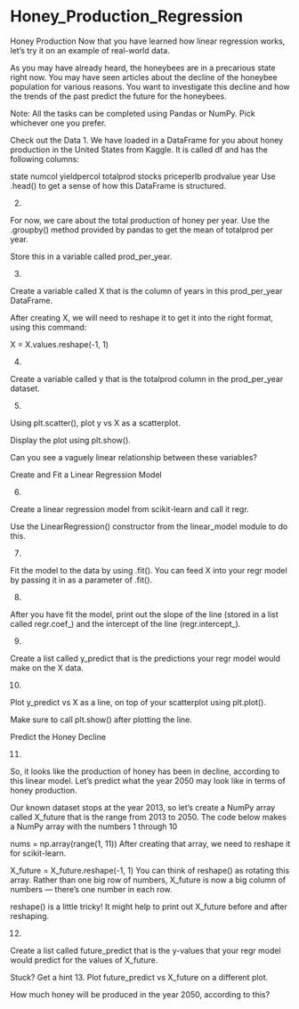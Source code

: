 # Honey_Production_Regression

Honey Production
Now that you have learned how linear regression works, let’s try it on an example of real-world data.

As you may have already heard, the honeybees are in a precarious state right now. You may have seen articles about the decline of the honeybee population for various reasons. You want to investigate this decline and how the trends of the past predict the future for the honeybees.

Note: All the tasks can be completed using Pandas or NumPy. Pick whichever one you prefer.


Check out the Data
1.
We have loaded in a DataFrame for you about honey production in the United States from Kaggle. It is called df and has the following columns:

state
numcol
yieldpercol
totalprod
stocks
priceperlb
prodvalue
year
Use .head() to get a sense of how this DataFrame is structured.


2.
For now, we care about the total production of honey per year. Use the .groupby() method provided by pandas to get the mean of totalprod per year.

Store this in a variable called prod_per_year.

3.
Create a variable called X that is the column of years in this prod_per_year DataFrame.

After creating X, we will need to reshape it to get it into the right format, using this command:

X = X.values.reshape(-1, 1)


4.
Create a variable called y that is the totalprod column in the prod_per_year dataset.



5.
Using plt.scatter(), plot y vs X as a scatterplot.

Display the plot using plt.show().

Can you see a vaguely linear relationship between these variables?


Create and Fit a Linear Regression Model

6.
Create a linear regression model from scikit-learn and call it regr.

Use the LinearRegression() constructor from the linear_model module to do this.



7.
Fit the model to the data by using .fit(). You can feed X into your regr model by passing it in as a parameter of .fit().

8.
After you have fit the model, print out the slope of the line (stored in a list called regr.coef_) and the intercept of the line (regr.intercept_).


9.
Create a list called y_predict that is the predictions your regr model would make on the X data.


10.
Plot y_predict vs X as a line, on top of your scatterplot using plt.plot().

Make sure to call plt.show() after plotting the line.


Predict the Honey Decline

11.
So, it looks like the production of honey has been in decline, according to this linear model. Let’s predict what the year 2050 may look like in terms of honey production.

Our known dataset stops at the year 2013, so let’s create a NumPy array called X_future that is the range from 2013 to 2050. The code below makes a NumPy array with the numbers 1 through 10

nums = np.array(range(1, 11))
After creating that array, we need to reshape it for scikit-learn.

X_future = X_future.reshape(-1, 1)
You can think of reshape() as rotating this array. Rather than one big row of numbers, X_future is now a big column of numbers — there’s one number in each row.

reshape() is a little tricky! It might help to print out X_future before and after reshaping.


12.
Create a list called future_predict that is the y-values that your regr model would predict for the values of X_future.


Stuck? Get a hint
13.
Plot future_predict vs X_future on a different plot.

How much honey will be produced in the year 2050, according to this?
